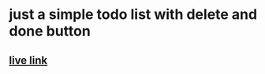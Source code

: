 # just a simple todo list with delete and done button

## [live link](https://itskawsarjamil.github.io/simple-todo-list/)
